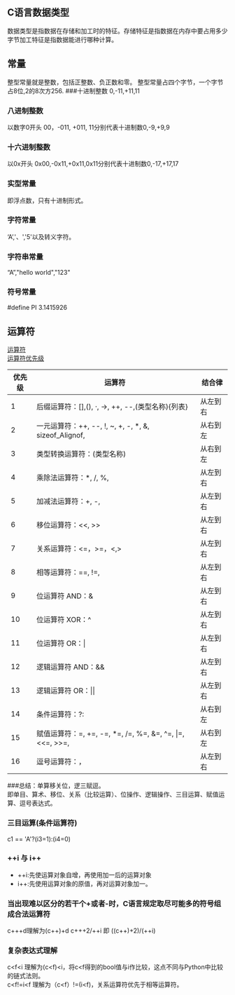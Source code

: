 ## C语言数据类型
数据类型是指数据在存储和加工时的特征。存储特征是指数据在内存中要占用多少字节加工特征是指数据能进行哪种计算。

## 常量
整型常量就是整数，包括正整数、负正数和零。
整型常量占四个字节，一个字节占8位,2的8次方256.
###十进制整数
0,-11,+11,11
### 八进制整数
以数字0开头
00，-011, +011, 11分别代表十进制数0,-9,+9,9
### 十六进制整数
以0x开头
0x00,-0x11,+0x11,0x11分别代表十进制数0,-17,+17,17

### 实型常量
即浮点数，只有十进制形式。

### 字符常量
‘A’,'、','5'以及转义字符。

### 字符串常量
“A”,"hello world","123"

### 符号常量
\#define PI 3.1415926

## 运算符
[运算符](http://c.biancheng.net/view/254.html)  
[运算符优先级](http://c.biancheng.net/view/285.html)

优先级|运算符|结合律
---|---|---
1 |后缀运算符：[],(),    ·,    ->,    ++,    --,(类型名称){列表}|从左到右
2 |一元运算符：++,    --,    !,    ~,    +,    -,    *,    &,    sizeof_Alignof, |从右到左
3 |类型转换运算符：(类型名称) |从右到左
4 |乘除法运算符：*,    /,    %, |从左到右
5 |加减法运算符：+,    -, |从左到右
6 |移位运算符：<<,    >> |从左到右
7 |关系运算符：<=，>=，<,> |从左到右
8 |相等运算符：==,    !=, |从左到右
9 |位运算符 AND：& |从左到右
10 |位运算符 XOR：^ |从左到右
11 |位运算符 OR：\| |从左到右
12 |逻辑运算符 AND：&& |从左到右
13 |逻辑运算符 OR：\|\| |从左到右
14 |条件运算符：?: |从右到左
15 |赋值运算符：=,         +=,        -=,       *=,       /=,      %=,       &=,       ^=,      \|=,   <<=,      >>=, |从右到左
16 |逗号运算符：， |从左到右

###总结：单算移关位，逻三赋逗。  
即单目、算术、移位、关系（比较运算）、位操作、逻辑操作、三目运算、赋值运算、逗号表达式。

### 三目运算(条件运算符)
c1 == 'A'?(i3=1):(i4=0)
### ++i 与 i++
- \+\+i:先使运算对象自增，再使用加一后的运算对象
- i\+\+:先使用运算对象的原值，再对运算对象加一。
### 当出现难以区分的若干个+或者-时，C语言规定取尽可能多的符号组成合法运算符
c+++d理解为(c++)+d
c+++2/++i 即 ((c++)+2)/(++i)

### 复杂表达式理解
c<f<i 理解为(c<f)<i，将c<f得到的bool值与i作比较，这点不同与Python中比较的链式法则。  
c<f!=i<f 理解为（c<f）!=(i<f)，关系运算符优先于相等运算符。



